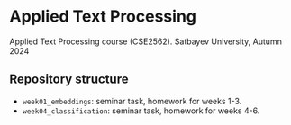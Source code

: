 # Applied Text Processing

Applied Text Processing course (CSE2562). Satbayev University, Autumn 2024

## Repository structure

- `week01_embeddings`: seminar task, homework for weeks 1-3.
- `week04_classification`: seminar task, homework for weeks 4-6.
